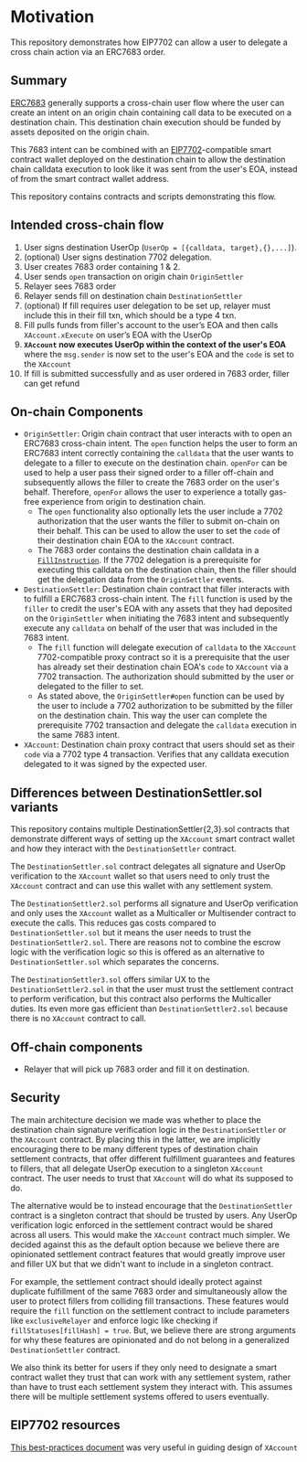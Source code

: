 # Motivation

This repository demonstrates how EIP7702 can allow a user to delegate a cross chain action via an ERC7683 order.

## Summary

[ERC7683](https://eips.ethereum.org/EIPS/eip-7683) generally supports a cross-chain user flow where the user can create an intent on an origin chain containing call data to be executed on a destination chain. This destination chain execution should be funded by assets deposited on the origin chain.

This 7683 intent can be combined with an [EIP7702](https://github.com/ethereum/EIPs/blob/master/EIPS/eip-7702.md)-compatible smart contract wallet deployed on the destination chain to allow the destination chain calldata execution to look like it was sent from the user's EOA, instead of from the smart contract wallet address.

This repository contains contracts and scripts demonstrating this flow.

## Intended cross-chain flow

1. User signs destination UserOp (`UserOp = [{calldata, target},{},...]`).
2. (optional) User signs destination 7702 delegation.
3. User creates 7683 order containing 1 & 2.
4. User sends `open` transaction on origin chain `OriginSettler`
5. Relayer sees 7683 order
6. Relayer sends fill on destination chain `DestinationSettler`
7. (optional) If fill requires user delegation to be set up, relayer must include this in their fill txn, which should be a type 4 txn.
8. Fill pulls funds from filler's account to the user’s EOA and then calls `XAccount.xExecute` on user’s EOA with the UserOp
10. **`XAccount` now executes UserOp within the context of the user's EOA** where the `msg.sender` is now set to the user's EOA and the `code` is set to the `XAccount`
11. If fill is submitted successfully and as user ordered in 7683 order, filler can get refund

## On-chain Components

- `OriginSettler`: Origin chain contract that user interacts with to open an ERC7683 cross-chain intent. The `open` function helps the user to form an ERC7683 intent correctly containing the `calldata` that the user wants to delegate to a filler to execute on the destination chain. `openFor` can be used to help a user pass their signed order to a filler off-chain and subsequently allows the filler to create the 7683 order on the user's behalf. Therefore, `openFor` allows the user to experience a totally gas-free experience from origin to destination chain.
  - The `open` functionality also optionally lets the user include a 7702 authorization that the user wants the filler to submit on-chain on their behalf. This can be used to allow the user to set the `code` of their destination chain EOA to the `XAccount` contract.
  - The 7683 order contains the destination chain calldata in a [`FillInstruction`](https://eips.ethereum.org/EIPS/eip-7683#fillerdata). If the 7702 delegation is a prerequisite for executing this calldata on the destination chain, then the filler should get the delegation data from the `OriginSettler` events.
- `DestinationSettler`: Destination chain contract that filler interacts with to fulfill a ERC7683 cross-chain intent. The `fill` function is used by the `filler` to credit the user's EOA with any assets that they had deposited on the `OriginSettler` when initiating the 7683 intent and subsequently execute any `calldata` on behalf of the user that was included in the 7683 intent.
  - The `fill` function will delegate execution of `calldata` to the `XAccount` 7702-compatible proxy contract so it is a prerequisite that the user has already set their destination chain EOA's `code` to `XAccount` via a 7702 transaction. The authorization should submitted by the user or delegated
  to the filler to set.
  - As stated above, the `OriginSettler#open` function can be used by the user to include a 7702 authorization to be submitted by the filler on the destination chain. This way the user can complete the prerequisite 7702 transaction and delegate the `calldata` execution in the same 7683 intent.
- `XAccount`: Destination chain proxy contract that users should set as their `code` via a 7702 type 4 transaction. Verifies that any calldata execution delegated to it was signed by the expected user.

## Differences between DestinationSettler.sol variants

This repository contains multiple DestinationSettler{2,3}.sol contracts that demonstrate different ways of setting up the `XAccount` smart contract wallet and how they interact with the `DestinationSettler` contract. 

The `DestinationSettler.sol` contract delegates all signature and UserOp verification to the `XAccount` wallet so that users need to only trust the `XAccount` contract and can use this wallet with any settlement system.

The `DestinationSettler2.sol` performs all signature and UserOp verification and only uses the `XAccount` wallet as a Multicaller or Multisender contract to execute the calls. This reduces gas costs compared to `DestinationSettler.sol` but it means the user needs to trust the `DestinationSettler2.sol`. There are reasons not to combine the escrow logic with the verification logic so this is offered as an alternative to `DestinationSettler.sol` which separates the concerns.

The `DestinationSettler3.sol` offers similar UX to the `DestinationSettler2.sol` in that the user must trust the settlement contract to perform verification, but this contract also performs the Multicaller duties. Its even more gas efficient than `DestinationSettler2.sol` because there is no `XAccount` contract to call.

## Off-chain components

- Relayer that will pick up 7683 order and fill it on destination.

## Security

The main architecture decision we made was whether to place the destination chain signature verification logic in the `DestinationSettler` or the `XAccount` contract. By placing this in the latter, we are implicitly encouraging there to be many different types of destination chain settlement contracts, that offer different fulfillment guarantees and features to fillers, that all delegate UserOp execution to a singleton `XAccount` contract. The user needs to trust that `XAccount` will do what its supposed to do.

The alternative would be to instead encourage that the `DestinationSettler` contract is a singleton contract that should be trusted by users. Any UserOp verification logic enforced in the settlement contract would be shared across all users. This would make the `XAccount` contract much simpler. We decided against this as the default option because we believe there are opinionated settlement contract features that would greatly improve user and filler UX but that we didn't want to include in a singleton contract.

For example, the settlement contract should ideally protect against duplicate fulfillment of the same 7683 order and simultaneously allow the user to protect fillers from colliding fill transactions. These features would require the `fill` function on the settlement contract to include parameters like `exclusiveRelayer` and enforce logic like checking if `fillStatuses[fillHash] = true`. But, we believe there are strong arguments for why these features are opinionated and do not belong in a generalized `DestinationSettler` contract.

We also think its better for users if they only need to designate a smart contract wallet they trust that can work with any settlement system, rather than have to trust each settlement system they interact with. This assumes there will be multiple settlement systems offered to users eventually.

## EIP7702 resources

[This best-practices document](https://hackmd.io/@rimeissner/eip7702-best-practices) was very useful in guiding design of `XAccount`
